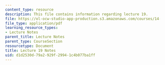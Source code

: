 ```yaml
---
content_type: resource
description: This file contains information regarding lecture 19.
file: https://ol-ocw-studio-app-production.s3.amazonaws.com/courses/14-581-international-economics-i-spring-2013/d1d2530d79a2929f29941c4b077ba1ff_MIT14_581S13_classnotes19.pdf
file_type: application/pdf
learning_resource_types:
- Lecture Notes
parent_title: Lecture Notes
parent_type: CourseSection
resourcetype: Document
title: Lecture 19 Notes
uid: d1d2530d-79a2-929f-2994-1c4b077ba1ff
---
```

